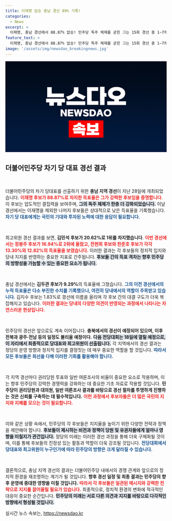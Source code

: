 ```yaml
---
title: 이재명 압승 충남 경선 89% 기록!
categories:
  - News
excerpt: >
  이재명, 충남 경선에서 88.87% 압승! 민주당 독주 체제를 굳힌 그는 15회 경선 중 1∼7차에서 90% 넘는 기록으로 경쟁자들을 여유롭게 제쳤다. 다음 주 전당대회에선 어떤 변화가 있을까?
feature_text: >
  이재명, 충남 경선에서 88.87% 압승! 민주당 독주 체제를 굳힌 그는 15회 경선 중 1∼7차에서 90% 넘는 기록으로 경쟁자들을 여유롭게 제쳤다. 다음 주 전당대회에선 어떤 변화가 있을까?
image: '/assets/img/newsdao_breakingnews.jpg'
---
```


<p><img src="/assets/img/newsdao_breakingnews.jpg" alt="ranknews 속보" /></p>

<h2 data-ke-size="size26">더불어민주당 차기 당 대표 경선 결과</h2>

<p data-ke-size="size16">&nbsp;</p>

<p>더불어민주당의 차기 당대표를 선출하기 위한 <b>충남 지역 경선</b>이 지난 28일에 개최되었습니다. <b><span style="color: #ee2323;">이재명 후보가 88.87%로 차지한 득표율은 그가 강력한 후보임을 증명합니다.</span></b> 이 후보는 압도적인 결집력을 보여주며, <b><span style="background-color: #21538527;">그의 독주 체제가 한층 더 강화되었습니다.</span></b> 이날 경선에서는 이재명을 제외한 나머지 후보들은 상대적으로 낮은 득표율을 기록했습니다. <b><span style="color: #1a5490;">차기 당 대표에게는 국민의 기대와 투자된 노력에 대한 응답이 필요합니다.</span></b> </p>

<p data-ke-size="size16">&nbsp;</p>

<p>최고위원 경선 결과를 보면, <b>김민석 후보가 20.62%로 1위를 차지했습니다</b>. <b><span style="color: #ee2323;">이번 경선에서는 정봉주 후보가 16.94%로 2위에 올랐고, 전현희 후보와 한준호 후보가 각각 13.30%와 12.82%의 득표율을 보였습니다.</span></b> 이러한 결과는 각 후보들의 정치적 입지와 당내 지지를 반영하는 중요한 지표로 간주됩니다. <b><span style="background-color: #21538527;">후보들 간의 득표 격차는 향후 민주당의 방향성을 가늠할 수 있는 중요한 요소가 됩니다.</span></b></p>

<p data-ke-size="size16">&nbsp;</p>

<p>충남 경선에서는 <b>김두관 후보가 9.29%</b>의 득표율에 그쳤습니다. <b><span style="color: #1a5490;">그의 이전 경선에서의 누적 득표율은 다소 부진한 수치를 기록했으나, 여전히 당내에서의 역할이 주목받고 있습니다.</span></b> 김지수 후보는 1.83%로 경선에 이름을 올리며 각 후보 간의 대결 구도가 더욱 복잡해지고 있습니다. <b><span style="color: #ee2323;">이러한 결과는 당내의 다양한 의견이 반영되는 과정에서 나타나는 자연스러운 현상입니다.</span></b></p>

<p data-ke-size="size16">&nbsp;</p>

<p>민주당의 경선은 앞으로도 계속 이어집니다. <b>충북에서의 경선이 예정되어 있으며, 이후 전북과 광주·전남 등의 일정도 불리울 예정이다.</b> <b><span style="background-color: #21538527;">다음 전당대회는 18일에 열릴 예정으로, 이 자리에서 최종적으로 당대표와 최고위원이 선출됩니다.</span></b> 각 지역에서의 경선 결과는 정당의 운영 방향과 정치적 입지를 결정짓는 데 매우 중요한 역할을 할 것입니다. <b><span style="color: #1a5490;">따라서 모든 후보들은 최선을 다해 이러한 기회를 활용해야 합니다.</span></b></p>

<p data-ke-size="size16">&nbsp;</p>

<p>각 지역 경선마다 권리당원 투표와 일반 여론조사의 비율이 중요한 요소로 작용하며, 이는 향후 민주당의 강력한 경쟁력을 강화하는 데 중요한 기초 자료로 작용할 것입니다. <b>민주당이 권리당원과 대의원, 일반 여론조사 결과를 바탕으로 경선 절차를 투명하게 진행하는 것은 신뢰를 구축하는 데 필수적입니다.</b> <b><span style="color: #ee2323;">이런 과정에서 후보자들은 더 많은 국민의 지지와 지혜를 모으는 것이 필요합니다.</span></b></p>

<p data-ke-size="size16">&nbsp;</p>

<p>이와 같은 상황 속에서, 민주당의 각 후보들은 지지율을 높이기 위한 다양한 전략과 정책을 제안해야 합니다. <b><span style="background-color: #21538527;">후보들이 제시하는 비전과 정책이 당원 및 유권자들에게 얼마나 영향을 미칠지가 관건입니다.</span></b> 정당의 미래는 이러한 경선 과정을 통해 더욱 구체화될 것이며, 이를 통해 후보들의 진정성 있는 활동과 역할이 더욱 강조될 것입니다. <b><span style="color: #1a5490;">전당대회에서 당대표와 최고위원이 누구인가에 따라 민주당의 방향은 크게 달라질 수 있습니다.</span></b></p>

<p data-ke-size="size16">&nbsp;</p>

<p>결론적으로, 충남 지역 경선의 결과는 더불어민주당 내에서의 경쟁 관계와 앞으로의 정치적 환경을 재조명하는 계기가 될 것입니다. <b>향후 경선 일정 및 최종 결과는 민주당의 향후 운영에 중대한 영향을 미칠 것입니다.</b> <b><span style="color: #ee2323;">따라서 각 후보들은 일관된 메시지와 강력한 전략으로 지지를 끌어올릴 필요가 있습니다.</span></b> 최종적으로, 정치적 환경의 변화에 적극적인 대응이 중요한 순간입니다. <b><span style="background-color: #21538527;">민주당의 미래는 서로 다른 의견과 지지를 바탕으로 다각적인 방향에서 형성될 것입니다.</span></b></p>
실시간 뉴스 속보는, <a href="https://newsdao.kr" rel="dofollow">https://newsdao.kr</a>


